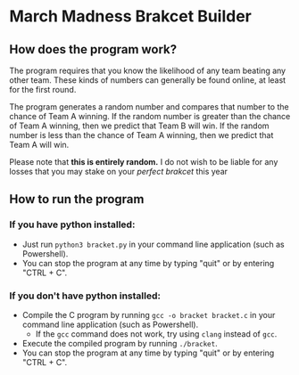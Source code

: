 # March Madness Brakcet Builder

## How does the program work?
The program requires that you know the likelihood of any team beating any other team. These kinds of numbers can generally be found online, at least for the first round.

The program generates a random number and compares that number to the chance of Team A winning. If the random number is greater than the chance of Team A winning, then we predict that Team B will win. If the random number is less than the chance of Team A winning, then we predict that Team A will win.

Please note that **this is entirely random.** I do not wish to be liable for any losses that you may stake on your *perfect brakcet* this year

## How to run the program
### If you have python installed:
- Just run `python3 bracket.py` in your command line application (such as Powershell).
- You can stop the program at any time by typing "quit" or by entering "CTRL + C".

### If you don't have python installed:
- Compile the C program by running `gcc -o bracket bracket.c` in your command line application (such as Powershell).
  - If the `gcc` command does not work, try using `clang` instead of `gcc`.
- Execute the compiled program by running `./bracket`.
- You can stop the program at any time by typing "quit" or by entering "CTRL + C".

